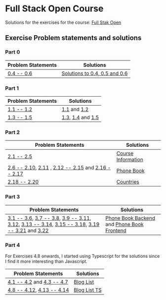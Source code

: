# Full Stack Open Course

Solutions for the exercises for the course:
[Full Stak Open](https://fullstackopen.com/en/)

## Exercise Problem statements and solutions

### Part 0

| Problem Statements | Solutions |
|-|-|
| [0.4 -- 0.6](https://fullstackopen.com/en/part0/fundamentals_of_web_apps#exercises-0-1-0-6) | [Solutions to 0.4, 0.5 and 0.6](part1/) |

### Part 1

| Problem Statements | Solutions |
|-|-|
| [1.1 -- 1.2](https://fullstackopen.com/en/part1/introduction_to_react#exercises-1-1-1-2)| [1.1](part1/exercise01) and [1.2](part1/exercise02) |
| [1.3 -- 1.5](https://fullstackopen.com/en/part1/java_script#exercises-1-3-1-5) | [1.3](part1/exercise03), [1.4](part1/exercise04) and [1.5](part1/exercise05)|

### Part 2

| Problem Statements | Solutions |
|-|-|
| [2.1 -- 2.5](https://fullstackopen.com/en/part2/rendering_a_collection_modules#exercises-2-1-2-5) | [Course Information](part2/course_info) |
| [2.6 -- 2.10](https://fullstackopen.com/en/part2/forms#exercises-2-6-2-10), [2.11](https://fullstackopen.com/en/part2/getting_data_from_server#exercise-2-11) , [2.12 -- 2.15](https://fullstackopen.com/en/part2/altering_data_in_server#exercises-2-12-2-15) and [2.16 -- 2.17](https://fullstackopen.com/en/part2/adding_styles_to_react_app#exercises-2-16-2-17) | [Phone Book](part2/phone_book) |
| [2.18 -- 2.20](https://fullstackopen.com/en/part2/adding_styles_to_react_app#exercises-2-18-2-20) | [Countries](/part2/countries)

### Part 3

| Problem Statements | Solutions |
|-|-|
| [3.1 -- 3.6](https://fullstackopen.com/en/part3/node_js_and_express#exercises-3-1-3-6), [3.7 -- 3.8](https://fullstackopen.com/en/part3/node_js_and_express#exercises-3-7-3-8), [3.9 -- 3.11](https://fullstackopen.com/en/part3/deploying_app_to_internet#exercises-3-9-3-11), [3.12](https://fullstackopen.com/en/part3/saving_data_to_mongo_db#exercise-3-12), [3.13 -- 3.14](https://fullstackopen.com/en/part3/saving_data_to_mongo_db#exercises-3-13-3-14), [3.15 -- 3.18](https://fullstackopen.com/en/part3/saving_data_to_mongo_db#exercises-3-15-3-18), [3.19 -- 3.21](https://fullstackopen.com/en/part3/validation_and_es_lint#exercises-3-19-3-21) and [3.22](https://fullstackopen.com/en/part3/validation_and_es_lint#exercise-3-22) | [Phone Book Backend](part3/phone_book_backend) and [Phone Book Frontend](part3/phone_book_frontend) |

### Part 4

For Exercises 4.8 onwards, I started using Typescript for the solutions since I find it more interesting than Javascript.

| Problem Statements | Solutions |
|-|-|
| [4.1 -- 4.2](https://fullstackopen.com/en/part4/structure_of_backend_application_introduction_to_testing#exercises-4-1-4-2) and [4.3 -- 4.7](https://fullstackopen.com/en/part4/structure_of_backend_application_introduction_to_testing#exercises-4-3-4-7) | [Blog List](part4/blog_list/) |
| [4.8 -- 4.12](https://fullstackopen.com/en/part4/testing_the_backend#exercises-4-8-4-12), [4.13 -- 4.14](https://fullstackopen.com/en/part4/testing_the_backend#exercises-4-13-4-14) | [Blog List TS](part4/blog_list_ts)
